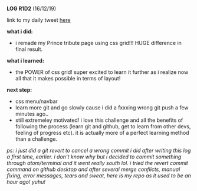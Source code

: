 **LOG R1D2** (16/12/19)

link to my daily tweet [here](https://twitter.com/Nightcoder2/status/1206422560214323202)

**what i did:**
- i remade my Prince tribute page using css grid!!! HUGE difference in final result. 

**what i learned:**
- the POWER of css grid! super excited to learn it further as i realize now all that it makes possible in terms of layout!
 
**next step:**
- css menu/navbar 
- learn more git and go slowly cause i did a fxxxing wrong git push a few minutes ago..
- still extremeley motivated! i love this challenge and all the benefits of following the process (learn git and github, get to learn from other devs, feeling of progress etc). it is actually more of a perfect learning method than a challenge.

*ps: i just did a git revert to cancel a wrong commit i did after writing this log a first time, earlier.
i don't know why but i decided to commit something through atom/terminal and it went really south lol.
i tried the revert commit command on github desktop and after several merge conflicts, manual fixing, error messages, tears and sweat, here is my repo as it used to be an hour ago! yuhu!*


